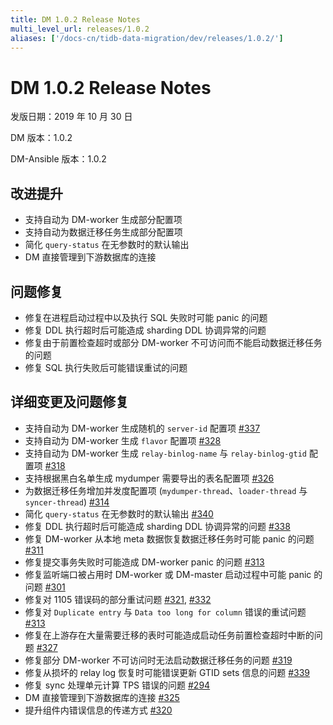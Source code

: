 ```yaml
---
title: DM 1.0.2 Release Notes
multi_level_url: releases/1.0.2
aliases: ['/docs-cn/tidb-data-migration/dev/releases/1.0.2/']
---
```


# DM 1.0.2 Release Notes

发版日期：2019 年 10 月 30 日

DM 版本：1.0.2

DM-Ansible 版本：1.0.2

## 改进提升

- 支持自动为 DM-worker 生成部分配置项
- 支持自动为数据迁移任务生成部分配置项
- 简化 `query-status` 在无参数时的默认输出
- DM 直接管理到下游数据库的连接

## 问题修复

- 修复在进程启动过程中以及执行 SQL 失败时可能 panic 的问题
- 修复 DDL 执行超时后可能造成 sharding DDL 协调异常的问题
- 修复由于前置检查超时或部分 DM-worker 不可访问而不能启动数据迁移任务的问题
- 修复 SQL 执行失败后可能错误重试的问题

## 详细变更及问题修复

- 支持自动为 DM-worker 生成随机的 `server-id` 配置项 [#337](https://github.com/pingcap/dm/pull/337)
- 支持自动为 DM-worker 生成 `flavor` 配置项 [#328](https://github.com/pingcap/dm/pull/328)
- 支持自动为 DM-worker 生成 `relay-binlog-name` 与 `relay-binlog-gtid` 配置项 [#318](https://github.com/pingcap/dm/pull/318)
- 支持根据黑白名单生成 mydumper 需要导出的表名配置项 [#326](https://github.com/pingcap/dm/pull/326)
- 为数据迁移任务增加并发度配置项 (`mydumper-thread`、`loader-thread` 与 `syncer-thread`) [#314](https://github.com/pingcap/dm/pull/314)
- 简化 `query-status` 在无参数时的默认输出 [#340](https://github.com/pingcap/dm/pull/340)
- 修复 DDL 执行超时后可能造成 sharding DDL 协调异常的问题 [#338](https://github.com/pingcap/dm/pull/338)
- 修复 DM-worker 从本地 meta 数据恢复数据迁移任务时可能 panic 的问题 [#311](https://github.com/pingcap/dm/pull/311)
- 修复提交事务失败时可能造成 DM-worker panic 的问题 [#313](https://github.com/pingcap/dm/pull/313)
- 修复监听端口被占用时 DM-worker 或 DM-master 启动过程中可能 panic 的问题 [#301](https://github.com/pingcap/dm/pull/301)
- 修复对 1105 错误码的部分重试问题 [#321](https://github.com/pingcap/dm/pull/321), [#332](https://github.com/pingcap/dm/pull/332)
- 修复对 `Duplicate entry` 与 `Data too long for column` 错误的重试问题 [#313](https://github.com/pingcap/dm/pull/313)
- 修复在上游存在大量需要迁移的表时可能造成启动任务前置检查超时中断的问题 [#327](https://github.com/pingcap/dm/pull/327)
- 修复部分 DM-worker 不可访问时无法启动数据迁移任务的问题 [#319](https://github.com/pingcap/dm/pull/319)
- 修复从损坏的 relay log 恢复时可能错误更新 GTID sets 信息的问题 [#339](https://github.com/pingcap/dm/pull/339)
- 修复 sync 处理单元计算 TPS 错误的问题 [#294](https://github.com/pingcap/dm/pull/294)
- DM 直接管理到下游数据库的连接 [#325](https://github.com/pingcap/dm/pull/325)
- 提升组件内错误信息的传递方式 [#320](https://github.com/pingcap/dm/pull/320)
